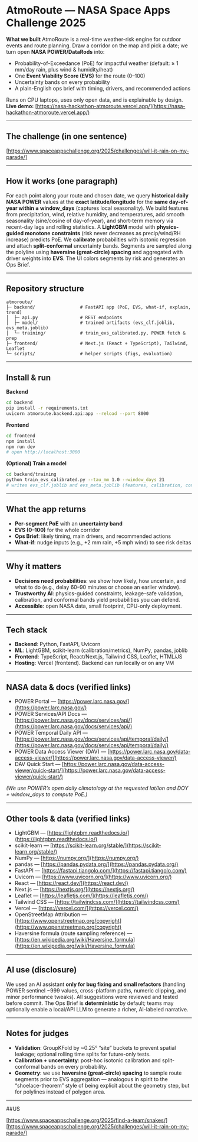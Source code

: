 # AtmoRoute — NASA Space Apps Challenge 2025

**What we built**
AtmoRoute is a real-time weather-risk engine for outdoor events and route planning. Draw a corridor on the map and pick a date; we turn open **NASA POWER/DataRods** into:

* Probability-of-Exceedance (PoE) for impactful weather (default: ≥ 1 mm/day rain, plus wind & humidity/heat)
* One **Event Viability Score (EVS)** for the route (0–100)
* Uncertainty bands on every probability
* A plain-English ops brief with timing, drivers, and recommended actions

Runs on CPU laptops, uses only open data, and is explainable by design.
**Live demo:** [https://nasa-hackathon-atmoroute.vercel.app/](https://nasa-hackathon-atmoroute.vercel.app/)

---

## The challenge (in one sentence)

[https://www.spaceappschallenge.org/2025/challenges/will-it-rain-on-my-parade/]

---

## How it works (one paragraph)

For each point along your route and chosen date, we query **historical daily NASA POWER** values at the **exact latitude/longitude** for the **same day-of-year within ± window_days** (captures local seasonality). We build features from precipitation, wind, relative humidity, and temperatures, add smooth seasonality (sine/cosine of day-of-year), and short-term memory via recent-day lags and rolling statistics. A **LightGBM** model with **physics-guided monotone constraints** (risk never decreases as precip/wind/RH increase) predicts PoE. We **calibrate** probabilities with isotonic regression and attach **split-conformal** uncertainty bands. Segments are sampled along the polyline using **haversine (great-circle) spacing** and aggregated with driver weights into **EVS**. The UI colors segments by risk and generates an Ops Brief.

---

## Repository structure

```
atmoroute/
├─ backend/                 # FastAPI app (PoE, EVS, what-if, explain, trend)
│  ├─ api.py                # REST endpoints
│  ├─ model/                # trained artifacts (evs_clf.joblib, evs_meta.joblib)
│  └─ training/             # train_evs_calibrated.py, POWER fetch & prep
├─ frontend/                # Next.js (React + TypeScript), Tailwind, Leaflet
└─ scripts/                 # helper scripts (figs, evaluation)
```

---

## Install & run

**Backend**

```bash
cd backend
pip install -r requirements.txt
uvicorn atmoroute.backend.api:app --reload --port 8000
```

**Frontend**

```bash
cd frontend
npm install
npm run dev
# open http://localhost:3000
```

**(Optional) Train a model**

```bash
cd backend/training
python train_evs_calibrated.py --tau_mm 1.0 --window_days 21
# writes evs_clf.joblib and evs_meta.joblib (features, calibration, conformal q)
```

---

## What the app returns

* **Per-segment PoE** with an **uncertainty band**
* **EVS (0–100)** for the whole corridor
* **Ops Brief**: likely timing, main drivers, and recommended actions
* **What-if**: nudge inputs (e.g., +2 mm rain, +5 mph wind) to see risk deltas

---

## Why it matters

* **Decisions need probabilities**: we show how likely, how uncertain, and what to do (e.g., delay 60–90 minutes or choose an earlier window).
* **Trustworthy AI**: physics-guided constraints, leakage-safe validation, calibration, and conformal bands yield probabilities you can defend.
* **Accessible**: open NASA data, small footprint, CPU-only deployment.

---

## Tech stack

* **Backend**: Python, FastAPI, Uvicorn
* **ML**: LightGBM, scikit-learn (calibration/metrics), NumPy, pandas, joblib
* **Frontend**: TypeScript, React/Next.js, Tailwind CSS, Leaflet, HTML/JS
* **Hosting**: Vercel (frontend). Backend can run locally or on any VM

---

## NASA data & docs (verified links)

* POWER Portal — [https://power.larc.nasa.gov/](https://power.larc.nasa.gov/)
* POWER Services/API Docs — [https://power.larc.nasa.gov/docs/services/api/](https://power.larc.nasa.gov/docs/services/api/)
* POWER Temporal Daily API — [https://power.larc.nasa.gov/docs/services/api/temporal/daily/](https://power.larc.nasa.gov/docs/services/api/temporal/daily/)
* POWER Data Access Viewer (DAV) — [https://power.larc.nasa.gov/data-access-viewer/](https://power.larc.nasa.gov/data-access-viewer/)
* DAV Quick Start — [https://power.larc.nasa.gov/data-access-viewer/quick-start/](https://power.larc.nasa.gov/data-access-viewer/quick-start/)

*(We use POWER’s open daily climatology at the requested lat/lon and DOY ± window_days to compute PoE.)*

---

## Other tools & data (verified links)

* LightGBM — [https://lightgbm.readthedocs.io/](https://lightgbm.readthedocs.io/)
* scikit-learn — [https://scikit-learn.org/stable/](https://scikit-learn.org/stable/)
* NumPy — [https://numpy.org/](https://numpy.org/)
* pandas — [https://pandas.pydata.org/](https://pandas.pydata.org/)
* FastAPI — [https://fastapi.tiangolo.com/](https://fastapi.tiangolo.com/)
* Uvicorn — [https://www.uvicorn.org/](https://www.uvicorn.org/)
* React — [https://react.dev/](https://react.dev/)
* Next.js — [https://nextjs.org/](https://nextjs.org/)
* Leaflet — [https://leafletjs.com/](https://leafletjs.com/)
* Tailwind CSS — [https://tailwindcss.com/](https://tailwindcss.com/)
* Vercel — [https://vercel.com/](https://vercel.com/)
* OpenStreetMap Attribution — [https://www.openstreetmap.org/copyright](https://www.openstreetmap.org/copyright)
* Haversine formula (route sampling reference) — [https://en.wikipedia.org/wiki/Haversine_formula](https://en.wikipedia.org/wiki/Haversine_formula)

---

## AI use (disclosure)

We used an AI assistant **only for bug fixing and small refactors** (handling POWER sentinel −999 values, cross-platform paths, numeric clipping, and minor performance tweaks). All suggestions were reviewed and tested before commit. The Ops Brief is **deterministic** by default; teams may optionally enable a local/API LLM to generate a richer, AI-labeled narrative.

---

## Notes for judges

* **Validation**: GroupKFold by ~0.25° “site” buckets to prevent spatial leakage; optional rolling time splits for future-only tests.
* **Calibration + uncertainty**: post-hoc isotonic calibration and split-conformal bands on every probability.
* **Geometry**: we use **haversine (great-circle) spacing** to sample route segments prior to EVS aggregation — analogous in spirit to the “shoelace-theorem” style of being explicit about the geometry step, but for polylines instead of polygon area.

---

##US

[https://www.spaceappschallenge.org/2025/find-a-team/snakes/]
[https://www.spaceappschallenge.org/2025/challenges/will-it-rain-on-my-parade/]
